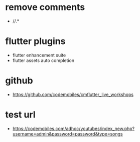 # remove comments

- //.\*

# flutter plugins

- flutter enhancement suite
- flutter assets auto completion

# github

- https://github.com/codemobiles/cmflutter_live_workshops

# test url

- https://codemobiles.com/adhoc/youtubes/index_new.php?username=admin&password=password&type=songs
